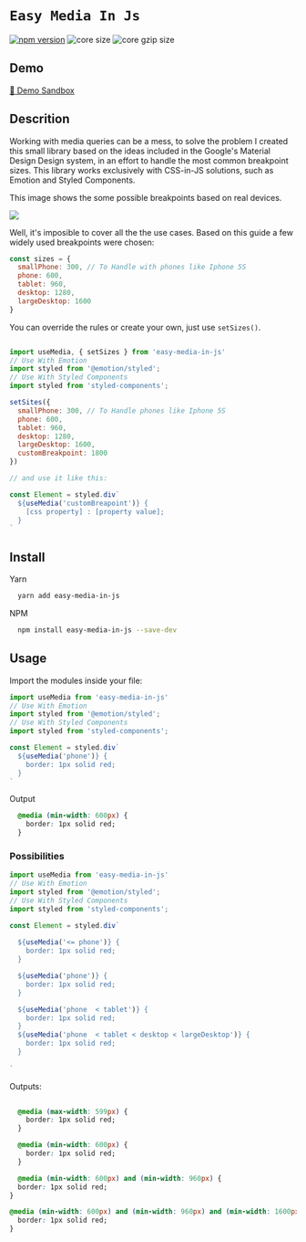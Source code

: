 # `Easy Media In Js`
[![npm version](https://badge.fury.io/js/easy-media-in-js.svg)](https://badge.fury.io/js/easy-media-in-js)
![core size](https://img.shields.io/bundlephobia/min/easy-media-in-js?label=core%20size)
![core gzip size](https://img.shields.io/bundlephobia/minzip/easy-media-in-js.svg?label=core%20gzip%20size)

## Demo 
[👀 Demo Sandbox](https://codesandbox.io/s/easy-css-in-js-cgidd)

## Descrition
Working with media queries can be a mess, to solve the problem I created this small library based on the ideas included in the  Google's Material Design Design system, in an effort to handle the most common breakpoint sizes. This library works exclusively with CSS-in-JS solutions, such as Emotion and Styled Components.

This image shows the some possible breakpoints based on real devices.

<img srcset="https://miro.medium.com/max/552/1*AyDtnhKNPvTsHMESCSqprw.png 276w, https://miro.medium.com/max/1104/1*AyDtnhKNPvTsHMESCSqprw.png 552w, https://miro.medium.com/max/1280/1*AyDtnhKNPvTsHMESCSqprw.png 640w, https://miro.medium.com/max/1456/1*AyDtnhKNPvTsHMESCSqprw.png 728w, https://miro.medium.com/max/1632/1*AyDtnhKNPvTsHMESCSqprw.png 816w, https://miro.medium.com/max/1808/1*AyDtnhKNPvTsHMESCSqprw.png 904w, https://miro.medium.com/max/1984/1*AyDtnhKNPvTsHMESCSqprw.png 992w, https://miro.medium.com/max/2000/1*AyDtnhKNPvTsHMESCSqprw.png 1000w" sizes="1000px" role="presentation" src="https://miro.medium.com/max/1920/1*AyDtnhKNPvTsHMESCSqprw.png">

Well, it's imposible to cover all the the use cases. Based on this guide a few widely used breakpoints were chosen:

```js
const sizes = {
  smallPhone: 300, // To Handle with phones like Iphone 5S
  phone: 600,
  tablet: 960,
  desktop: 1280, 
  largeDesktop: 1600 
}
```

You can override the rules or create your own, just use `setSizes()`.

```jsx

import useMedia, { setSizes } from 'easy-media-in-js'
// Use With Emotion
import styled from '@emotion/styled';
// Use With Styled Components
import styled from 'styled-components';

setSites({
  smallPhone: 300, // To Handle phones like Iphone 5S
  phone: 600,
  tablet: 960,
  desktop: 1280, 
  largeDesktop: 1600,
  customBreakpoint: 1800
})

// and use it like this: 

const Element = styled.div`
  ${useMedia('customBreapoint')} {
    [css property] : [property value];
  }
`
```

## Install 

Yarn
```bash
  yarn add easy-media-in-js
```
NPM
```bash
  npm install easy-media-in-js --save-dev
```

## Usage

Import the modules inside your file: 

```jsx
import useMedia from 'easy-media-in-js'
// Use With Emotion
import styled from '@emotion/styled';
// Use With Styled Components
import styled from 'styled-components';

const Element = styled.div`
  ${useMedia('phone')} {
    border: 1px solid red;
  }
`
```

Output 
```css
  @media (min-width: 600px) {
    border: 1px solid red;
  }
```

### Possibilities

```jsx
import useMedia from 'easy-media-in-js'
// Use With Emotion
import styled from '@emotion/styled';
// Use With Styled Components
import styled from 'styled-components';

const Element = styled.div`
  
  ${useMedia('<= phone')} {
    border: 1px solid red;
  }  

  ${useMedia('phone')} {
    border: 1px solid red;
  }

  ${useMedia('phone  < tablet')} {
    border: 1px solid red;
  }
  ${useMedia('phone  < tablet < desktop < largeDesktop')} {
    border: 1px solid red;
  }
  
`
```
Outputs: 

```css
  
  @media (max-width: 599px) {
    border: 1px solid red;
  }

  @media (min-width: 600px) {
    border: 1px solid red;
  }

  @media (min-width: 600px) and (min-width: 960px) {
  border: 1px solid red;
}

@media (min-width: 600px) and (min-width: 960px) and (min-width: 1600px) {
  border: 1px solid red;
}

```



